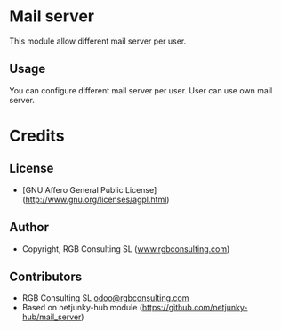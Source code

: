 Mail server
===========

This module allow different mail server per user.

Usage
-----

You can configure different mail server per user. User can use own mail server.

Credits
=======

License
-------

* [GNU Affero General Public License] (http://www.gnu.org/licenses/agpl.html)

Author
------

* Copyright, RGB Consulting SL (www.rgbconsulting.com)

Contributors
------------

* RGB Consulting SL <odoo@rgbconsulting.com>
* Based on netjunky-hub module (https://github.com/netjunky-hub/mail_server)
